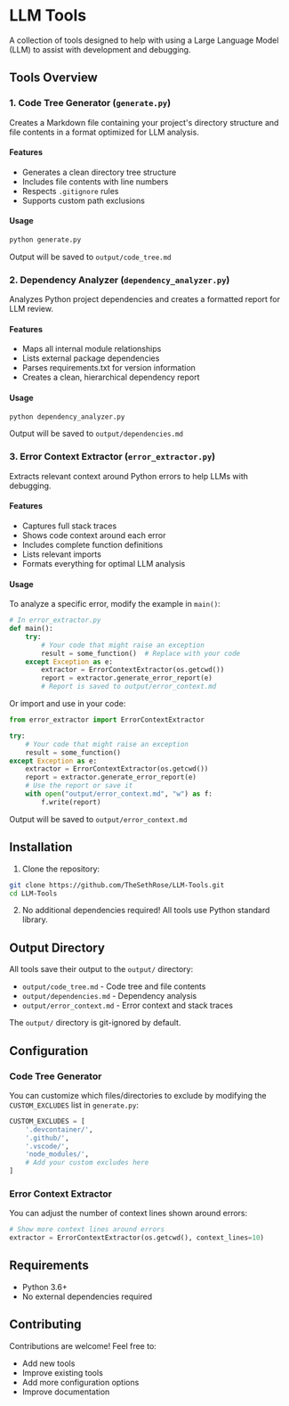 # LLM Tools

A collection of tools designed to help with using a Large Language Model (LLM) to assist with development and debugging.

## Tools Overview

### 1. Code Tree Generator (`generate.py`)
Creates a Markdown file containing your project's directory structure and file contents in a format optimized for LLM analysis.

#### Features
- Generates a clean directory tree structure
- Includes file contents with line numbers
- Respects `.gitignore` rules
- Supports custom path exclusions

#### Usage
```bash
python generate.py
```

Output will be saved to `output/code_tree.md`

### 2. Dependency Analyzer (`dependency_analyzer.py`)
Analyzes Python project dependencies and creates a formatted report for LLM review.

#### Features
- Maps all internal module relationships
- Lists external package dependencies
- Parses requirements.txt for version information
- Creates a clean, hierarchical dependency report

#### Usage
```bash
python dependency_analyzer.py
```

Output will be saved to `output/dependencies.md`

### 3. Error Context Extractor (`error_extractor.py`)
Extracts relevant context around Python errors to help LLMs with debugging.

#### Features
- Captures full stack traces
- Shows code context around each error
- Includes complete function definitions
- Lists relevant imports
- Formats everything for optimal LLM analysis

#### Usage
To analyze a specific error, modify the example in `main()`:

```python
# In error_extractor.py
def main():
    try:
        # Your code that might raise an exception
        result = some_function()  # Replace with your code
    except Exception as e:
        extractor = ErrorContextExtractor(os.getcwd())
        report = extractor.generate_error_report(e)
        # Report is saved to output/error_context.md
```

Or import and use in your code:

```python
from error_extractor import ErrorContextExtractor

try:
    # Your code that might raise an exception
    result = some_function()
except Exception as e:
    extractor = ErrorContextExtractor(os.getcwd())
    report = extractor.generate_error_report(e)
    # Use the report or save it
    with open("output/error_context.md", "w") as f:
        f.write(report)
```

Output will be saved to `output/error_context.md`

## Installation

1. Clone the repository:
```bash
git clone https://github.com/TheSethRose/LLM-Tools.git
cd LLM-Tools
```

2. No additional dependencies required! All tools use Python standard library.

## Output Directory

All tools save their output to the `output/` directory:
- `output/code_tree.md` - Code tree and file contents
- `output/dependencies.md` - Dependency analysis
- `output/error_context.md` - Error context and stack traces

The `output/` directory is git-ignored by default.

## Configuration

### Code Tree Generator
You can customize which files/directories to exclude by modifying the `CUSTOM_EXCLUDES` list in `generate.py`:

```python
CUSTOM_EXCLUDES = [
    '.devcontainer/',
    '.github/',
    '.vscode/',
    'node_modules/',
    # Add your custom excludes here
]
```

### Error Context Extractor
You can adjust the number of context lines shown around errors:

```python
# Show more context lines around errors
extractor = ErrorContextExtractor(os.getcwd(), context_lines=10)
```

## Requirements
- Python 3.6+
- No external dependencies required

## Contributing
Contributions are welcome! Feel free to:
- Add new tools
- Improve existing tools
- Add more configuration options
- Improve documentation
